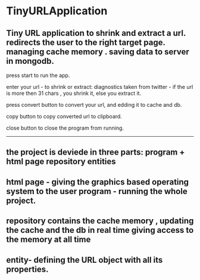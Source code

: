 # TinyURLApplication

Tiny URL application to shrink and extract a url.
redirects the user to the right target page.
managing cache memory .
saving data to server in mongodb.
---------------------------------------------------------

press start to run the app.

enter your url - to shrink or extract:
diagnostics taken from twitter - if the url is more then 31 chars , you shrink it, else you extract it.

press convert button to convert your url, and edding it to cache and db.

copy button to copy converted url to clipboard.

close button to close the program from running.

-------------------------------------------------------------
the project is deviede in three parts:
program + html page
repository
entities
--------------------------------------------------------------
html page - giving the graphics based operating system to the user
program - running the whole project.
---------------------------
repository contains the cache memory , 
updating the cache and the db in real time 
giving access to the memory at all time
--------------------------
entity- defining the URL object with all its properties.
-------------------------------------------
